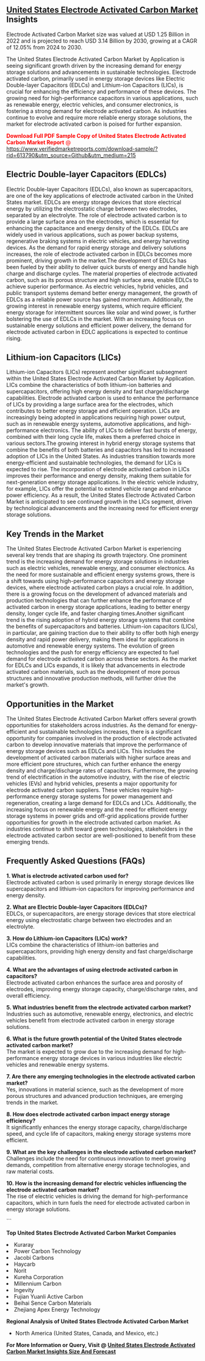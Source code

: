 <h2><a href="https://www.verifiedmarketreports.com/download-sample/?rid=613790&amp;utm_source=Github&amp;utm_medium=215" target="_blank">United States Electrode Activated Carbon Market</a> Insights</h2><p>Electrode Activated Carbon Market size was valued at USD 1.25 Billion in 2022 and is projected to reach USD 3.14 Billion by 2030, growing at a CAGR of 12.05% from 2024 to 2030.</p><p><p>The United States Electrode Activated Carbon Market by Application is seeing significant growth driven by the increasing demand for energy storage solutions and advancements in sustainable technologies. Electrode activated carbon, primarily used in energy storage devices like Electric Double-layer Capacitors (EDLCs) and Lithium-ion Capacitors (LICs), is crucial for enhancing the efficiency and performance of these devices. The growing need for high-performance capacitors in various applications, such as renewable energy, electric vehicles, and consumer electronics, is fostering a strong demand for electrode activated carbon. As industries continue to evolve and require more reliable energy storage solutions, the market for electrode activated carbon is poised for further expansion. <p><span class=""><span style="color: #ff0000;"><strong>Download Full PDF Sample Copy of United States Electrode Activated Carbon Market Report</strong> @ </span><a href="https://www.verifiedmarketreports.com/download-sample/?rid=613790&amp;utm_source=Github&amp;utm_medium=215" target="_blank">https://www.verifiedmarketreports.com/download-sample/?rid=613790&amp;utm_source=Github&amp;utm_medium=215</a></span></p></p><h2>Electric Double-layer Capacitors (EDLCs)</h2><p>Electric Double-layer Capacitors (EDLCs), also known as supercapacitors, are one of the key applications of electrode activated carbon in the United States market. EDLCs are energy storage devices that store electrical energy by utilizing the electrostatic charge between two electrodes, separated by an electrolyte. The role of electrode activated carbon is to provide a large surface area on the electrodes, which is essential for enhancing the capacitance and energy density of the EDLCs. EDLCs are widely used in various applications, such as power backup systems, regenerative braking systems in electric vehicles, and energy harvesting devices. As the demand for rapid energy storage and delivery solutions increases, the role of electrode activated carbon in EDLCs becomes more prominent, driving growth in the market.The development of EDLCs has been fueled by their ability to deliver quick bursts of energy and handle high charge and discharge cycles. The material properties of electrode activated carbon, such as its porous structure and high surface area, enable EDLCs to achieve superior performance. As electric vehicles, hybrid vehicles, and public transport systems demand better energy management, the growth of EDLCs as a reliable power source has gained momentum. Additionally, the growing interest in renewable energy systems, which require efficient energy storage for intermittent sources like solar and wind power, is further bolstering the use of EDLCs in the market. With an increasing focus on sustainable energy solutions and efficient power delivery, the demand for electrode activated carbon in EDLC applications is expected to continue rising.<h2>Lithium-ion Capacitors (LICs)</h2><p>Lithium-ion Capacitors (LICs) represent another significant subsegment within the United States Electrode Activated Carbon Market by Application. LICs combine the characteristics of both lithium-ion batteries and supercapacitors, offering high energy density and fast charge/discharge capabilities. Electrode activated carbon is used to enhance the performance of LICs by providing a large surface area for the electrodes, which contributes to better energy storage and efficient operation. LICs are increasingly being adopted in applications requiring high power output, such as in renewable energy systems, automotive applications, and high-performance electronics. The ability of LICs to deliver fast bursts of energy, combined with their long cycle life, makes them a preferred choice in various sectors.The growing interest in hybrid energy storage systems that combine the benefits of both batteries and capacitors has led to increased adoption of LICs in the United States. As industries transition towards more energy-efficient and sustainable technologies, the demand for LICs is expected to rise. The incorporation of electrode activated carbon in LICs improves their performance and energy density, making them suitable for next-generation energy storage applications. In the electric vehicle industry, for example, LICs offer the potential to extend vehicle range and enhance power efficiency. As a result, the United States Electrode Activated Carbon Market is anticipated to see continued growth in the LICs segment, driven by technological advancements and the increasing need for efficient energy storage solutions.<h2>Key Trends in the Market</h2><p>The United States Electrode Activated Carbon Market is experiencing several key trends that are shaping its growth trajectory. One prominent trend is the increasing demand for energy storage solutions in industries such as electric vehicles, renewable energy, and consumer electronics. As the need for more sustainable and efficient energy systems grows, there is a shift towards using high-performance capacitors and energy storage devices, where electrode activated carbon plays a crucial role. In addition, there is a growing focus on the development of advanced materials and production technologies that can further enhance the performance of activated carbon in energy storage applications, leading to better energy density, longer cycle life, and faster charging times.Another significant trend is the rising adoption of hybrid energy storage systems that combine the benefits of supercapacitors and batteries. Lithium-ion capacitors (LICs), in particular, are gaining traction due to their ability to offer both high energy density and rapid power delivery, making them ideal for applications in automotive and renewable energy systems. The evolution of green technologies and the push for energy efficiency are expected to fuel demand for electrode activated carbon across these sectors. As the market for EDLCs and LICs expands, it is likely that advancements in electrode activated carbon materials, such as the development of more porous structures and innovative production methods, will further drive the market's growth.<h2>Opportunities in the Market</h2><p>The United States Electrode Activated Carbon Market offers several growth opportunities for stakeholders across industries. As the demand for energy-efficient and sustainable technologies increases, there is a significant opportunity for companies involved in the production of electrode activated carbon to develop innovative materials that improve the performance of energy storage devices such as EDLCs and LICs. This includes the development of activated carbon materials with higher surface areas and more efficient pore structures, which can further enhance the energy density and charge/discharge rates of capacitors. Furthermore, the growing trend of electrification in the automotive industry, with the rise of electric vehicles (EVs) and hybrid vehicles, presents a major opportunity for electrode activated carbon suppliers. These vehicles require high-performance energy storage systems for power management and regeneration, creating a large demand for EDLCs and LICs. Additionally, the increasing focus on renewable energy and the need for efficient energy storage systems in power grids and off-grid applications provide further opportunities for growth in the electrode activated carbon market. As industries continue to shift toward green technologies, stakeholders in the electrode activated carbon sector are well-positioned to benefit from these emerging trends.<h2>Frequently Asked Questions (FAQs)</h2><p><b>1. What is electrode activated carbon used for?</b><br>Electrode activated carbon is used primarily in energy storage devices like supercapacitors and lithium-ion capacitors for improving performance and energy density.</p><p><b>2. What are Electric Double-layer Capacitors (EDLCs)?</b><br>EDLCs, or supercapacitors, are energy storage devices that store electrical energy using electrostatic charge between two electrodes and an electrolyte.</p><p><b>3. How do Lithium-ion Capacitors (LICs) work?</b><br>LICs combine the characteristics of lithium-ion batteries and supercapacitors, providing high energy density and fast charge/discharge capabilities.</p><p><b>4. What are the advantages of using electrode activated carbon in capacitors?</b><br>Electrode activated carbon enhances the surface area and porosity of electrodes, improving energy storage capacity, charge/discharge rates, and overall efficiency.</p><p><b>5. What industries benefit from the electrode activated carbon market?</b><br>Industries such as automotive, renewable energy, electronics, and electric vehicles benefit from electrode activated carbon in energy storage solutions.</p><p><b>6. What is the future growth potential of the United States electrode activated carbon market?</b><br>The market is expected to grow due to the increasing demand for high-performance energy storage devices in various industries like electric vehicles and renewable energy systems.</p><p><b>7. Are there any emerging technologies in the electrode activated carbon market?</b><br>Yes, innovations in material science, such as the development of more porous structures and advanced production techniques, are emerging trends in the market.</p><p><b>8. How does electrode activated carbon impact energy storage efficiency?</b><br>It significantly enhances the energy storage capacity, charge/discharge speed, and cycle life of capacitors, making energy storage systems more efficient.</p><p><b>9. What are the key challenges in the electrode activated carbon market?</b><br>Challenges include the need for continuous innovation to meet growing demands, competition from alternative energy storage technologies, and raw material costs.</p><p><b>10. How is the increasing demand for electric vehicles influencing the electrode activated carbon market?</b><br>The rise of electric vehicles is driving the demand for high-performance capacitors, which in turn fuels the need for electrode activated carbon in energy storage solutions.</p>```</p><p><strong>Top United States Electrode Activated Carbon Market Companies</strong></p><div data-test-id=""><p><li>Kuraray</li><li> Power Carbon Technology</li><li> Jacobi Carbons</li><li> Haycarb</li><li> Norit</li><li> Kureha Corporation</li><li> Millennium Carbon</li><li> Ingevity</li><li> Fujian Yuanli Active Carbon</li><li> Beihai Sence Carbon Materials</li><li> Zhejiang Apex Energy Technology</li></p><div><strong>Regional Analysis of&nbsp;United States Electrode Activated Carbon Market</strong></div><ul><li dir="ltr"><p dir="ltr">North America&nbsp;(United States, Canada, and Mexico, etc.)</p></li></ul><p><strong>For More Information or Query, Visit @&nbsp;</strong><strong><a href="https://www.verifiedmarketreports.com/product/electrode-activated-carbon-market/?utm_source=Github&amp;utm_medium=215" target="_blank">United States Electrode Activated Carbon Market Insights Size And Forecast</a></strong></p></div>
